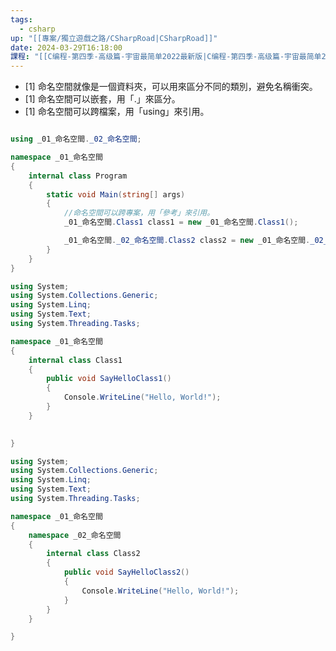 ```yaml
---
tags:
  - csharp
up: "[[專案/獨立遊戲之路/CSharpRoad|CSharpRoad]]"
date: 2024-03-29T16:18:00
課程: "[[C编程-第四季-高级篇-宇宙最简单2022最新版|C编程-第四季-高级篇-宇宙最简单2022最新版]]"
---
```

- [1] 命名空間就像是一個資料夾，可以用來區分不同的類別，避免名稱衝突。
- [1] 命名空間可以嵌套，用「.」來區分。
- [1] 命名空間可以跨檔案，用「using」來引用。


```csharp file:Program

using _01_命名空間._02_命名空間;

namespace _01_命名空間
{
    internal class Program
    {
        static void Main(string[] args)
        {
            //命名空間可以跨專案，用「參考」來引用。
            _01_命名空間.Class1 class1 = new _01_命名空間.Class1();

            _01_命名空間._02_命名空間.Class2 class2 = new _01_命名空間._02_命名空間.Class2();
        }
    }
}

```

```csharp file:Class1
using System;
using System.Collections.Generic;
using System.Linq;
using System.Text;
using System.Threading.Tasks;

namespace _01_命名空間
{
    internal class Class1
    {
        public void SayHelloClass1()
        {
            Console.WriteLine("Hello, World!");
        }
    }

    
}

```

```csharp file:Class2
using System;
using System.Collections.Generic;
using System.Linq;
using System.Text;
using System.Threading.Tasks;

namespace _01_命名空間
{
    namespace _02_命名空間
    {
        internal class Class2
        { 
            public void SayHelloClass2()
            {
                Console.WriteLine("Hello, World!");
            }
        }
    }

}

```
